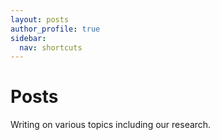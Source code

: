 ```yaml
---
layout: posts
author_profile: true
sidebar:
  nav: shortcuts
---
```

# Posts
Writing on various topics including our research.
